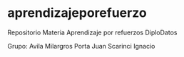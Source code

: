 # aprendizajeporefuerzo
Repositorio Materia Aprendizaje por refuerzos DiploDatos

Grupo: Avila Milargros
       Porta Juan
       Scarinci Ignacio
